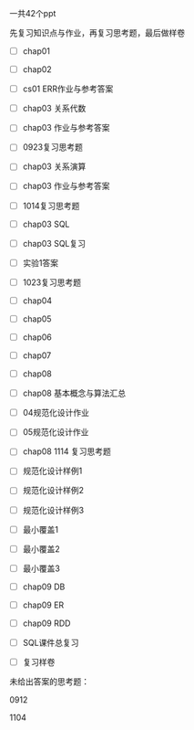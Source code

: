 一共42个ppt

先复习知识点与作业，再复习思考题，最后做样卷

* [ ] chap01
* [ ] chap02
* [ ] cs01 ERR作业与参考答案
* [ ] chap03 关系代数
* [ ] chap03 作业与参考答案
* [ ] 0923复习思考题
* [ ] chap03 关系演算
* [ ] chap03 作业与参考答案
* [ ] 1014复习思考题
* [ ] chap03 SQL
* [ ] chap03 SQL复习
* [ ] 实验1答案
* [ ] 1023复习思考题
* [ ] chap04
* [ ] chap05
* [ ] chap06
* [ ] chap07
* [ ] chap08
* [ ] chap08 基本概念与算法汇总
* [ ] 04规范化设计作业
* [ ] 05规范化设计作业
* [ ] chap08  1114  复习思考题
* [ ] 规范化设计样例1
* [ ] 规范化设计样例2
* [ ] 规范化设计样例3
* [ ] 最小覆盖1
* [ ] 最小覆盖2
* [ ] 最小覆盖3
* [ ] chap09 DB
* [ ] chap09 ER
* [ ] chap09 RDD
* [ ] SQL课件总复习

* [ ] 复习样卷



未给出答案的思考题：

0912 

1104









